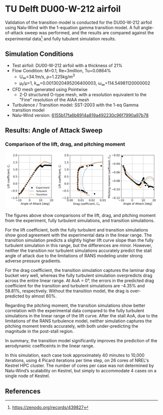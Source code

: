

# TU Delft DU00-W-212 airfoil

Validation of the transition model is conducted for the DU00-W-212 airfoil using Nalu-Wind with the 1-equation gamma transition model. A full angle-of-attack sweep was performed, and the results are compared against the experimental data[^1] and fully tubulent simulation results.

## Simulation Conditions

- Test airfoil: DU00-W-212 airfoil with a thickness of 21% 
- Flow Condition: M=0.1, Re=3million, Tu=0.0864%
   - U<sub>∞</sub>=34.1m/s, ρ=1.225kg/m<sup>3</sup>
   - µ<sub>t</sub>/µ=1, k<sub>∞</sub>=0.0013020495206400003, ω<sub>∞</sub>=114.54981120000002
- CFD mesh generated using Pointwise 
   - 2-D structured O-type mesh, with a resolution equivalent to the "Fine" resolution of the AIAA mesh
- Turbulence / Transition model: SST-2003 with the 1-eq Gamma transition model
- Nalu-Wind version: [6155b17fa6b8914a819a492230c96f7990a97b78](https://github.com/Exawind/nalu-wind/commit/6155b17fa6b8914a819a492230c96f7990a97b78)

## Results: Angle of Attack Sweep

### Comparison of the lift, drag, and pitching moment
<img src="figs/du_rey_3M.png" alt="Cf" width="1000">

The figures above show comparisons of the lift, drag, and pitching moment from the experiment, fully turbulent simulations, and transition simulations.

For the lift coefficient, both the fully turbulent and transition simulations show good agreement with the experimental data in the linear range. The transition simulation predicts a slightly higher lift curve slope than the fully turbulent simulation in this range, but the differences are minor. However, neither the transition nor turbulent simulations accurately predict the stall angle of attack due to the limitations of RANS modeling under strong adverse pressure gradients.

For the drag coefficient, the transition simulation captures the laminar drag bucket very well, whereas the fully turbulent simulation overpredicts drag across the entire linear range. At AoA = 0°, the errors in the predicted drag coefficient for the transition and turbulent simulations are -4.35% and 58.81%, respectively. Without the transition model, the drag is over-predicted by almost 60%.

Regarding the pitching moment, the transition simulations show better correlation with the experimental data compared to the fully turbulent simulations in the linear range of the lift curve. After the stall AoA, due to the limitations of the RANS turbulence model, neither simulation captures the pitching moment trends accurately, with both under-predicting the magnitude in the post-stall region.

In summary, the transition model significantly improves the prediction of the aerodynamic coefficeints in the linear range.

In this simulation, each case took approximately 40 minutes to 10,000 iterations, using 4 Picard iterations per time step, on 26 cores of NREL's Kestrel HPC cluster. The number of cores per case was not determined by Nalu-Wind’s scalability on Kestrel, but simply to accommodate 4 cases on a single node of Kestrel.

## References
[^1]: https://zenodo.org/records/439827
